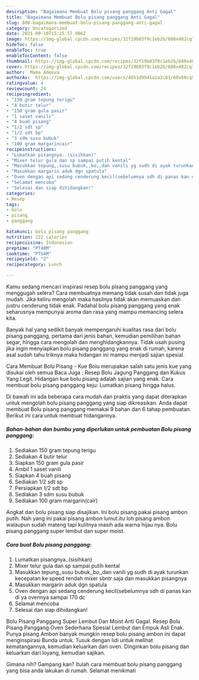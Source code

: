 ```yaml
---
description: "Bagaimana Membuat Bolu pisang panggang Anti Gagal"
title: "Bagaimana Membuat Bolu pisang panggang Anti Gagal"
slug: 808-bagaimana-membuat-bolu-pisang-panggang-anti-gagal
category: Uncategorized
date: 2021-09-10T15:15:57.906Z
image: https://img-global.cpcdn.com/recipes/32f19b03f0c1eb2b/680x482cq70/bolu-pisang-panggang-foto-resep-utama.jpg
hideToc: false
enableToc: true
enableTocContent: false
thumbnail: https://img-global.cpcdn.com/recipes/32f19b03f0c1eb2b/680x482cq70/bolu-pisang-panggang-foto-resep-utama.jpg
cover: https://img-global.cpcdn.com/recipes/32f19b03f0c1eb2b/680x482cq70/bolu-pisang-panggang-foto-resep-utama.jpg
author:  Mama Adeeva
authorAv:  https://img-global.cpcdn.com/users/4051d9941a2a2c81/60x60cq50/avatar.jpg
ratingvalue: 4
reviewcount: 24
recipeingredient:
- "150 gram tepung terigu"
- "4 butir telur"
- "150 gram gula pasir"
- "1 saset vanili"
- "4 buah pisang"
- "1/2 sdt sp"
- "1/2 sdt bp"
- "3 sdm susu bubuk"
- "100 gram margarincair"
recipeinstructions:
- "Lumatkan pisangnya..(sisihkan)"
- "Mixer telur gula dan sp sampai putih kental"
- "Masukkan tepung,,susu bubuk,,bo,,dan vanili yg sudh di ayak turunkan kecepatan ke speed rendah mixer sbntr saja dan masukkan pisangnya"
- "Masukkan margarin aduk dgn spatula"
- "Oven dengan api sedang cenderung kecil(sebelumnya sdh di panas kan dl ya ovennya sampai 170 dc"
- "Selamat mencoba"
- "Selesai dan siap dihidangkan!"
categories:
- Resep
tags:
- bolu
- pisang
- panggang

katakunci: bolu pisang panggang 
nutrition: 222 calories
recipecuisine: Indonesian
preptime: "PT40M"
cooktime: "PT54M"
recipeyield: "2"
recipecategory: Lunch

---
```



Kamu sedang mencari inspirasi resep bolu pisang panggang yang menggugah selera? Cara membuatnya memang tidak susah dan tidak juga mudah. Jika keliru mengolah maka hasilnya tidak akan memuaskan dan justru cenderung tidak enak. Padahal bolu pisang panggang yang enak seharusnya mempunyai aroma dan rasa yang mampu memancing selera kita.


Banyak hal yang sedikit banyak mempengaruhi kualitas rasa dari bolu pisang panggang, pertama dari jenis bahan, kemudian pemilihan bahan segar, hingga cara mengolah dan menghidangkannya. Tidak usah pusing jika ingin menyiapkan bolu pisang panggang yang enak di rumah, karena asal sudah tahu triknya maka hidangan ini mampu menjadi sajian spesial.

Cara Membuat Bolu Pisang - Kue Bolu merupakan salah satu jenis kue yang disukai oleh semua Baca Juga : Resep Bolu Jagung Panggang dan Kukus Yang Legit. Hidangan kue bolu pisang adalah sajian yang enak. Cara membuat bolu pisang panggang keju: Lumatkan pisang hingga halus.


Di bawah ini ada beberapa cara mudah dan praktis yang dapat diterapkan untuk mengolah bolu pisang panggang yang siap dikreasikan. Anda dapat membuat Bolu pisang panggang memakai 9 bahan dan 6 tahap pembuatan. Berikut ini cara untuk membuat hidangannya.

<!--inarticleads1-->

##### Bahan-bahan dan bumbu yang diperlukan untuk pembuatan Bolu pisang panggang:

1. Sediakan 150 gram tepung terigu
1. Sediakan 4 butir telur
1. Siapkan 150 gram gula pasir
1. Ambil 1 saset vanili
1. Siapkan 4 buah pisang
1. Sediakan 1/2 sdt sp
1. Persiapkan 1/2 sdt bp
1. Sediakan 3 sdm susu bubuk
1. Sediakan 100 gram margarin(cair)


Angkat dan bolu pisang siap disajikan. Ini bolu pisang pakai pisang ambon putih. Nah yang ini pakai pisang ambon lumut.itu loh pisang ambon walaupun sudah mateng tapi kulitnya masih ada warna hijau nya. Bolu pisang panggang super lembut dan super moist. 

<!--inarticleads2-->

##### Cara buat Bolu pisang panggang:

1. Lumatkan pisangnya..(sisihkan)
1. Mixer telur gula dan sp sampai putih kental
1. Masukkan tepung,,susu bubuk,,bo,,dan vanili yg sudh di ayak turunkan kecepatan ke speed rendah mixer sbntr saja dan masukkan pisangnya
1. Masukkan margarin aduk dgn spatula
1. Oven dengan api sedang cenderung kecil(sebelumnya sdh di panas kan dl ya ovennya sampai 170 dc
1. Selamat mencoba
1. Selesai dan siap dihidangkan!

Bolu Pisang Panggang Super Lembut Dan Moist Anti Gagal. Resep Bolu Pisang Panggang Oven Sederhana Spesial Lembut dan Empuk Asli Enak. Punya pisang Ambon banyak mungkin resep bolu pisang ambon ini dapat menginspirasi Bunda untuk. Tusuk dengan lidi untuk melihat kematangannya, kemudian keluarkan dari oven. Dinginkan bolu pisang dan keluarkan dari loyang, kemudian sajikan. 

Gimana nih? Gampang kan? Itulah cara membuat bolu pisang panggang yang bisa anda lakukan di rumah. Selamat menikmati
